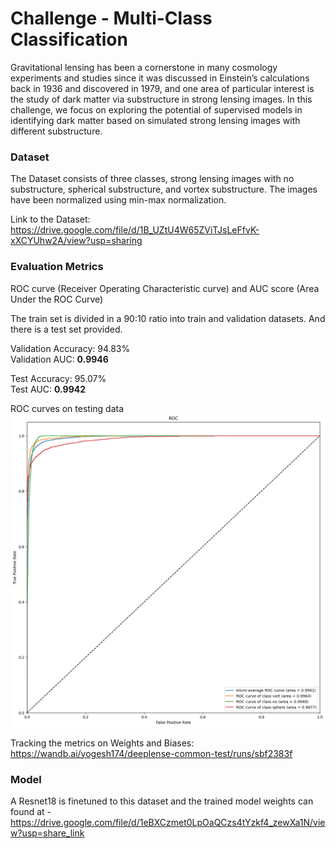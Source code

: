 # Challenge - Multi-Class Classification 

Gravitational lensing has been a cornerstone in many cosmology experiments and studies since it was discussed in Einstein’s calculations back in 1936 and discovered in 1979, and one area of particular interest is the study of dark matter via substructure in strong lensing images. In this challenge, we focus on exploring the potential of supervised models in identifying dark matter based on simulated strong lensing images with different substructure.

### Dataset

The Dataset consists of three classes, strong lensing images with no substructure, spherical substructure, and vortex substructure. The images have been normalized using min-max normalization.

Link to the Dataset: https://drive.google.com/file/d/1B_UZtU4W65ZViTJsLeFfvK-xXCYUhw2A/view?usp=sharing

### Evaluation Metrics

ROC curve (Receiver Operating Characteristic curve) and AUC score (Area Under the ROC Curve)

The train set is divided in a 90:10 ratio into train and validation datasets. And there is a test set provided.

Validation Accuracy: 94.83% \
Validation AUC: **0.9946**

Test Accuracy: 95.07% \
Test AUC: **0.9942**

ROC curves on testing data
![ROC curves](roc-auc.png "ROC curves")

Tracking the metrics on Weights and Biases: https://wandb.ai/yogesh174/deeplense-common-test/runs/sbf2383f
### Model
A Resnet18 is finetuned to this dataset and the trained model weights can found at - https://drive.google.com/file/d/1eBXCzmet0LpOaQCzs4tYzkf4_zewXa1N/view?usp=share_link
